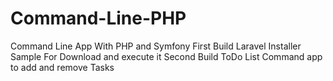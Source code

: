 # Command-Line-PHP
Command Line App With PHP and Symfony
First Build Laravel Installer Sample For Download and execute it
Second Build ToDo List Command app to add and remove Tasks
